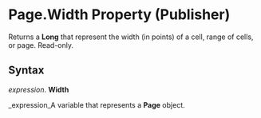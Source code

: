 
# Page.Width Property (Publisher)

Returns a  **Long** that represent the width (in points) of a cell, range of cells, or page. Read-only.


## Syntax

 _expression_. **Width**

 _expression_A variable that represents a  **Page** object.

